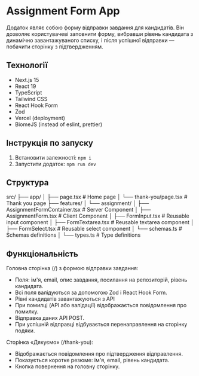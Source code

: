 # Assignment Form App

Додаток являє собою форму відправки завдання для кандидатів. Він дозволяє користувачеві заповнити форму, вибравши рівень кандидата з динамічно завантажуваного списку, і після успішної відправки — побачити сторінку з підтвердженням.

## Технології
- Next.js 15
- React 19
- TypeScript
- Tailwind CSS
- React Hook Form
- Zod
- Vercel (deployment)
- BiomeJS (instead of eslint, prettier)

## Інструкція по запуску
1. Встановити залежності: `npm i`
2. Запустити додаток: `npm run dev`

## Структура
src/
├── app/
│   ├── page.tsx                  # Home page
│   └── thank-you/page.tsx        # Thank you page
├── features/
│   └── assignment/
│       ├── AssignmentFormContainer.tsx  # Server Component
│       ├── AssignmentForm.tsx           # Client Component
│       ├── FormInput.tsx                # Reusable input component
│       ├── FormTextarea.tsx             # Reusable textarea component
│       ├── FormSelect.tsx               # Reusable select component
│       └── schemas.ts                   # Schemas definitions
│       └── types.ts                     # Type definitions

## Функціональність
Головна сторінка (/) з формою відправки завдання:
- Поля: ім'я, email, опис завдання, посилання на репозиторій, рівень кандидата.
- Всі поля валідуються за допомогою Zod і React Hook Form.
- Рівні кандидатів завантажуються з API
- При помилці (API або валідації) відображається повідомлення про помилку.
- Відправка даних API POST.
- При успішній відправці відбувається перенаправлення на сторінку подяки.

Сторінка «Дякуємо» (/thank-you):
- Відображається повідомлення про підтвердження відправлення.
- Показується коротке резюме: ім'я, email, рівень кандидата.
- Кнопка повернення на головну сторінку.